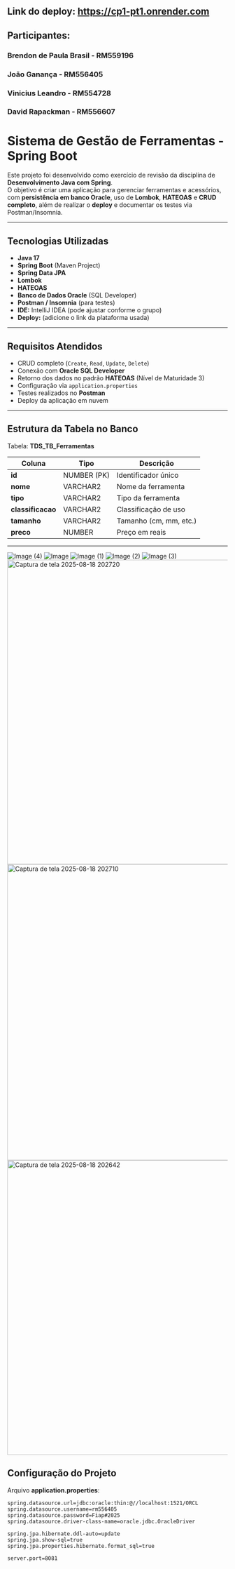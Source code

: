## Link do deploy: https://cp1-pt1.onrender.com

## Participantes: 
### Brendon de Paula Brasil - RM559196
### João Ganança - RM556405
### Vinicius Leandro - RM554728
### David Rapackman - RM556607


#  Sistema de Gestão de Ferramentas - Spring Boot

Este projeto foi desenvolvido como exercício de revisão da disciplina de **Desenvolvimento Java com Spring**.  
O objetivo é criar uma aplicação para gerenciar ferramentas e acessórios, com **persistência em banco Oracle**, uso de **Lombok**, **HATEOAS** e **CRUD completo**, além de realizar o **deploy** e documentar os testes via Postman/Insomnia.

---

## Tecnologias Utilizadas

- **Java 17**  
- **Spring Boot** (Maven Project)
- **Spring Data JPA**
- **Lombok**
- **HATEOAS**
- **Banco de Dados Oracle** (SQL Developer)
- **Postman / Insomnia** (para testes)
- **IDE:** IntelliJ IDEA (pode ajustar conforme o grupo)
- **Deploy:** (adicione o link da plataforma usada)

---

## Requisitos Atendidos

- CRUD completo (`Create`, `Read`, `Update`, `Delete`)
- Conexão com **Oracle SQL Developer**
- Retorno dos dados no padrão **HATEOAS** (Nível de Maturidade 3)
- Configuração via `application.properties`
- Testes realizados no **Postman**
- Deploy da aplicação em nuvem

---

## Estrutura da Tabela no Banco

Tabela: **TDS_TB_Ferramentas**

| Coluna        | Tipo         | Descrição                       |
|---------------|-------------|---------------------------------|
| **id**        | NUMBER (PK) | Identificador único              |
| **nome**      | VARCHAR2    | Nome da ferramenta               |
| **tipo**      | VARCHAR2    | Tipo da ferramenta               |
| **classificacao** | VARCHAR2 | Classificação de uso             |
| **tamanho**   | VARCHAR2    | Tamanho (cm, mm, etc.)           |
| **preco**     | NUMBER      | Preço em reais                   |

---

![Image (4)](https://github.com/user-attachments/assets/88da50a6-0523-4357-90a2-4bd9a0a81a69)
![Image](https://github.com/user-attachments/assets/9c1b84a9-2a4e-4509-837d-a8d911a76453)
![Image (1)](https://github.com/user-attachments/assets/57e588a0-1a24-4d77-8148-46e8a632924a)
![Image (2)](https://github.com/user-attachments/assets/dba0d8bc-e284-4342-a685-61e8a34f5636)
![Image (3)](https://github.com/user-attachments/assets/24d6b9fb-ec6b-4459-bc14-e837b59f42ea)
<img width="1365" height="694" alt="Captura de tela 2025-08-18 202720" src="https://github.com/user-attachments/assets/9c90a399-6e17-46f5-9271-ba7b5858ca0e" />
<img width="1365" height="675" alt="Captura de tela 2025-08-18 202710" src="https://github.com/user-attachments/assets/1a27e1f5-83fe-4d6a-8f67-eaa652c8d88d" />
<img width="1365" height="672" alt="Captura de tela 2025-08-18 202642" src="https://github.com/user-attachments/assets/abe5a5ef-5aca-44fe-9421-9f1f9e5e97c0" />


##  Configuração do Projeto

Arquivo **application.properties**:

```properties
spring.datasource.url=jdbc:oracle:thin:@//localhost:1521/ORCL
spring.datasource.username=rm556405
spring.datasource.password=Fiap#2025
spring.datasource.driver-class-name=oracle.jdbc.OracleDriver

spring.jpa.hibernate.ddl-auto=update
spring.jpa.show-sql=true
spring.jpa.properties.hibernate.format_sql=true

server.port=8081

